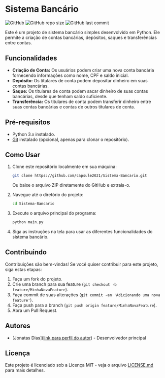 # Sistema Bancário

![GitHub](https://img.shields.io/github/license/capsule2021/Sistema-Bancario)
![GitHub repo size](https://img.shields.io/github/repo-size/capsule2021/Sistema-Bancario)
![GitHub last commit](https://img.shields.io/github/last-commit/capsule2021/Sistema-Bancario)

Este é um projeto de sistema bancário simples desenvolvido em Python. Ele permite a criação de contas bancárias, depósitos, saques e transferências entre contas.

## Funcionalidades

- **Criação de Conta:** Os usuários podem criar uma nova conta bancária fornecendo informações como nome, CPF e saldo inicial.
- **Depósito:** Os titulares de conta podem depositar dinheiro em suas contas bancárias.
- **Saque:** Os titulares de conta podem sacar dinheiro de suas contas bancárias, desde que tenham saldo suficiente.
- **Transferência:** Os titulares de conta podem transferir dinheiro entre suas contas bancárias e contas de outros titulares de conta.

## Pré-requisitos

- Python 3.x instalado.
- [Git](https://git-scm.com/) instalado (opcional, apenas para clonar o repositório).

## Como Usar

1. Clone este repositório localmente em sua máquina:

    ```bash
    git clone https://github.com/capsule2021/Sistema-Bancario.git
    ```

    Ou baixe o arquivo ZIP diretamente do GitHub e extraia-o.

2. Navegue até o diretório do projeto:

    ```bash
    cd Sistema-Bancario
    ```

3. Execute o arquivo principal do programa:

    ```bash
    python main.py
    ```

4. Siga as instruções na tela para usar as diferentes funcionalidades do sistema bancário.

## Contribuindo

Contribuições são bem-vindas! Se você quiser contribuir para este projeto, siga estas etapas:

1. Faça um fork do projeto.
2. Crie uma branch para sua feature (`git checkout -b feature/MinhaNovaFeature`).
3. Faça commit de suas alterações (`git commit -am 'Adicionando uma nova feature'`).
4. Faça push para a branch (`git push origin feature/MinhaNovaFeature`).
5. Abra um Pull Request.

## Autores

- [Jonatas Dias]([link para perfil do autor](https://www.linkedin.com/in/jonatas-dias-dev/)) - Desenvolvedor principal

## Licença

Este projeto é licenciado sob a Licença MIT - veja o arquivo [LICENSE.md](LICENSE.md) para mais detalhes.
